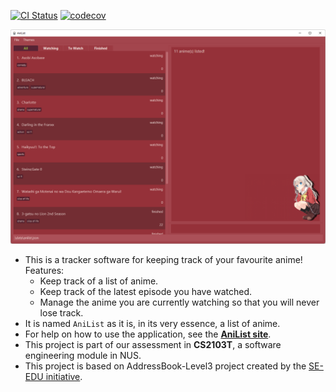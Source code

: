 [![CI Status](https://github.com/AY2122S1-CS2103T-T10-4/tp/actions/workflows/gradle.yml/badge.svg)](https://github.com/AY2122S1-CS2103T-T10-4/tp/actions)
[![codecov](https://codecov.io/gh/AY2122S1-CS2103T-T10-4/tp/branch/master/graph/badge.svg?token=4W8H8O9F76)](https://codecov.io/gh/AY2122S1-CS2103T-T10-4/tp)

![Ui](docs/images/Ui.png)

* This is a tracker software for keeping track of your favourite anime!<br>
  Features:
  * Keep track of a list of anime.
  * Keep track of the latest episode you have watched.
  * Manage the anime you are currently watching so that you will never lose track.
* It is named `AniList` as it is, in its very essence, a list of anime.
* For help on how to use the application, see the **[AniList site](https://ay2122s1-cs2103t-t10-4.github.io/tp/)**.
* This project is part of our assessment in **CS2103T**, a software engineering module in NUS.
* This project is based on AddressBook-Level3 project created by the [SE-EDU initiative](https://se-education.org).
